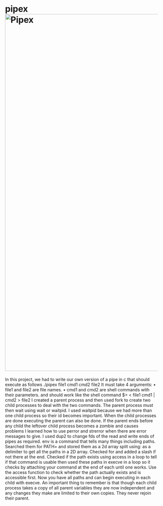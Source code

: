 # pipex<img width="1175" alt="Pipex" src="https://user-images.githubusercontent.com/82111543/218945992-d0c25557-92d5-47a3-96f7-0d7eb0a393a3.png">


In this project, we had to write our own version of a pipe in c that should execute as follows
 ./pipex file1 cmd1 cmd2 file2
It must take 4 arguments:
• file1 and file2 are file names.
• cmd1 and cmd2 are shell commands with their parameters.
and should work like the shell command 
$> < file1 cmd1 | cmd2 > file2
I created a parent process and then used fork to create two child processes to deal with the two commands. The parent process must then wait using wait or waitpid.  I used waitpid because we had more than one child process so their id becomes important. When the child processes are done executing the parent can also be done. If the parent ends before any child the leftover child process becomes a zombie and causes problems
I learned how to use perror and strerror when there are error messages to give.
I used dup2 to change fds of the read and write ends of pipes as required.
env is a command that tells many things including paths. Searched them for PATH= and stored them as a 2d array split using: as a delimiter to get all the paths in a 2D array. Checked for and added a slash if not there at the end. Checked if the path exists using access in a loop to tell if that command is usable then used these paths in execve in a loop so it checks by attaching your command at the end of each until one works. Use the access function to check whether the path actually exists and is accessible first. Now you have all paths and can begin executing in each child with execve. An important thing to remember is that though each child process takes a copy of all parent variables they are now independent and any changes they make are limited to their own copies. They never rejoin their parent.
